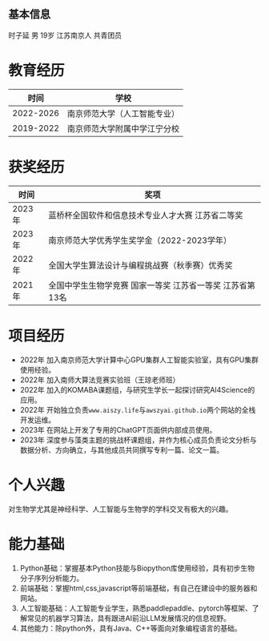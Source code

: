 ## 基本信息

时子延 男 19岁 江苏南京人 共青团员

# 教育经历

|时间|学校|
|---|---|
|2022-2026|南京师范大学（人工智能专业）|
|2019-2022|南京师范大学附属中学江宁分校|


# 获奖经历

|时间|奖项|
|---|-----|
|2023年|蓝桥杯全国软件和信息技术专业人才大赛 江苏省二等奖|
|2023年|南京师范大学优秀学生奖学金（2022-2023学年）|
|2022年|全国大学生算法设计与编程挑战赛（秋季赛）优秀奖|
|2021年|全国中学生生物学竞赛 国家一等奖 江苏省一等奖 江苏省第13名|



# 项目经历
- 2022年  加入南京师范大学计算中心GPU集群人工智能实验室，具有GPU集群使用经验。
- 2022年  加入南师大算法竞赛实验班（王琼老师班）
- 2022年  加入的KOMABA课题组，与研究生学长一起探讨研究AI4Science的应用。
- 2022年  开始独立负责`www.aiszy.life`与`awszyai.github.io`两个网站的全栈开发运维。
- 2023年  在网站上开发了专用的ChatGPT页面供内部成员使用。
- 2023年  深度参与藻类主题的挑战杯课题组，并作为核心成员负责论文分析与数据分析、方向确立，与其他成员共同撰写专利一篇、论文一篇。

# 个人兴趣

对生物学尤其是神经科学、人工智能与生物学的学科交叉有极大的兴趣。

# 能力基础

1. Python基础：掌握基本Python技能与Biopython库使用经验，具有初步生物分子序列分析能力。
2. 前端基础：掌握html,css,javascript等前端基础，有自己在建设中的服务器和网站。
3. 人工智能基础：人工智能专业学生，熟悉paddlepaddle、pytorch等框架、了解常见的机器学习算法，具有跟进AI前沿LLM发展情况的信息视野。
4. 其他能力：除python外，具有Java、C++等面向对象编程语言的基础。